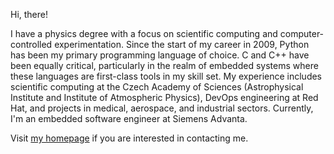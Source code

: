 Hi, there!

I have a physics degree with a focus on scientific computing and computer-controlled experimentation.
Since the start of my career in 2009, Python has been my primary programming language of choice.
C and C++ have been equally critical, particularly in the realm of embedded systems where these languages are first-class tools in my skill set.
My experience includes scientific computing at the Czech Academy of Sciences (Astrophysical Institute
and Institute of Atmospheric Physics), DevOps engineering at Red Hat, and projects in medical, aerospace, and industrial sectors.
Currently, I'm an embedded software engineer at Siemens Advanta.

Visit [my homepage](https://romanpavelka.cz) if you are interested in contacting me.
